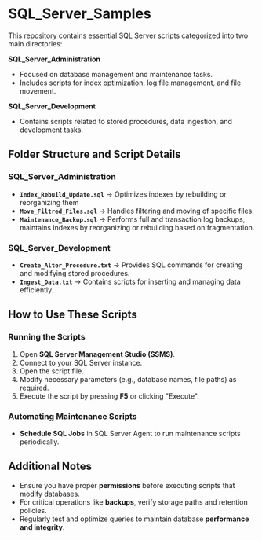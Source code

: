 # SQL_Server_Samples


This repository contains essential SQL Server scripts categorized into two main directories:

**SQL\_Server\_Administration**

   - Focused on database management and maintenance tasks.
   - Includes scripts for index optimization, log file management, and file movement.

**SQL\_Server\_Development**

   - Contains scripts related to stored procedures, data ingestion, and development tasks.

## Folder Structure and Script Details


### SQL\_Server\_Administration

- **`Index_Rebuild_Update.sql`** → Optimizes indexes by rebuilding or reorganizing them 
- **`Move_Filtred_Files.sql`** → Handles filtering and moving of specific files.
- **`Maintenance_Backup.sql`** → Performs full and transaction log backups, maintains indexes by reorganizing or rebuilding based on fragmentation.

### SQL\_Server\_Development

- **`Create_Alter_Procedure.txt`** → Provides SQL commands for creating and modifying stored procedures.
- **`Ingest_Data.txt`** → Contains scripts for inserting and managing data efficiently.

## How to Use These Scripts


### Running the Scripts

1. Open **SQL Server Management Studio (SSMS)**.
2. Connect to your SQL Server instance.
3. Open the script file.
4. Modify necessary parameters (e.g., database names, file paths) as required.
5. Execute the script by pressing **F5** or clicking "Execute".

### Automating Maintenance Scripts

- **Schedule SQL Jobs** in SQL Server Agent to run maintenance scripts periodically.

## Additional Notes


- Ensure you have proper **permissions** before executing scripts that modify databases.
- For critical operations like **backups**, verify storage paths and retention policies.
- Regularly test and optimize queries to maintain database **performance and integrity**.

